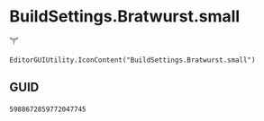 # BuildSettings.Bratwurst.small
![](/img/BuildSettings.Bratwurst.small.png)

``` CSharp
EditorGUIUtility.IconContent("BuildSettings.Bratwurst.small")
```
## GUID
```
5988672859772047745
```
